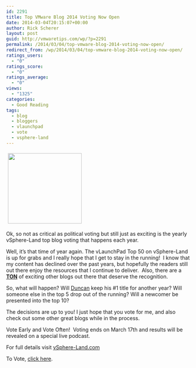 ```yaml
---
id: 2291
title: Top VMware Blog 2014 Voting Now Open
date: 2014-03-04T20:15:07+00:00
author: Rick Scherer
layout: post
guid: http://vmwaretips.com/wp/?p=2291
permalink: /2014/03/04/top-vmware-blog-2014-voting-now-open/
redirect_from: /wp/2014/03/04/top-vmware-blog-2014-voting-now-open/
ratings_users:
  - "0"
ratings_score:
  - "0"
ratings_average:
  - "0"
views:
  - "1325"
categories:
  - Good Reading
tags:
  - blog
  - bloggers
  - vlaunchpad
  - vote
  - vsphere-land
---
```

<a href="http://www.surveygizmo.com/s3/1553027/Top-VMware-virtualization-blogs-2014" target="_blank"><img class="alignleft" style="margin: 5px;" title="rock_the_vote" src="http://upload.wikimedia.org/wikipedia/en/7/70/Rock_the_Vote_logo.png" alt="" width="200" height="191" /></a>

Ok, so not as critical as political voting but still just as exciting is the yearly vSphere-Land top blog voting that happens each year.

Well, it&#8217;s that time of year again. The vLaunchPad Top 50 on vSphere-Land is up for grabs and I really hope that I get to stay in the running!  I know that my content has declined over the past years, but hopefully the readers still out there enjoy the resources that I continue to deliver.  Also, there are a <span style="text-decoration: underline;"><strong>TON</strong></span> of exciting other blogs out there that deserve the recognition.

So, what will happen? Will <a href="http://www.yellow-bricks.com" target="_blank">Duncan</a> keep his #1 title for another year? Will someone else in the top 5 drop out of the running? Will a newcomer be presented into the top 10?
  
The decisions are up to you! I just hope that you vote for me, and also check out some other great blogs while in the process.

Vote Early and Vote Often!  Voting ends on March 17th and results will be revealed on a special live podcast.
  
For full details visit <a href="http://vsphere-land.com/news/voting-now-open-for-the-2014-top-vmware-virtualization-blogs.html" target="_blank">vSphere-Land.com</a>

To Vote, <a href="http://www.surveygizmo.com/s3/1553027/Top-VMware-virtualization-blogs-2014" target="_blank">click here</a>.
